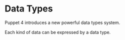 # Data Types

Puppet 4 introduces a new powerful data types system.

Each kind of data can be expressed by a data type.

